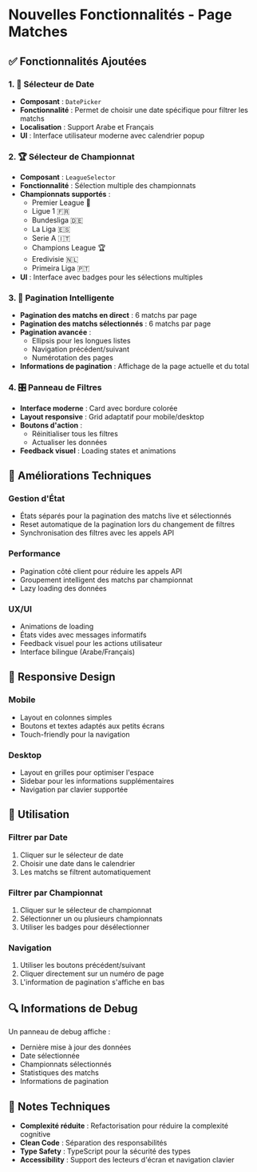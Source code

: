 # Nouvelles Fonctionnalités - Page Matches

## ✅ Fonctionnalités Ajoutées

### 1. 📅 Sélecteur de Date
- **Composant** : `DatePicker` 
- **Fonctionnalité** : Permet de choisir une date spécifique pour filtrer les matchs
- **Localisation** : Support Arabe et Français
- **UI** : Interface utilisateur moderne avec calendrier popup

### 2. 🏆 Sélecteur de Championnat
- **Composant** : `LeagueSelector`
- **Fonctionnalité** : Sélection multiple des championnats
- **Championnats supportés** :
  - Premier League 🏴󠁧󠁢󠁥󠁮󠁧󠁿
  - Ligue 1 🇫🇷
  - Bundesliga 🇩🇪
  - La Liga 🇪🇸
  - Serie A 🇮🇹
  - Champions League 🏆
  - Eredivisie 🇳🇱
  - Primeira Liga 🇵🇹
- **UI** : Interface avec badges pour les sélections multiples

### 3. 📄 Pagination Intelligente
- **Pagination des matchs en direct** : 6 matchs par page
- **Pagination des matchs sélectionnés** : 6 matchs par page
- **Pagination avancée** : 
  - Ellipsis pour les longues listes
  - Navigation précédent/suivant
  - Numérotation des pages
- **Informations de pagination** : Affichage de la page actuelle et du total

### 4. 🎛️ Panneau de Filtres
- **Interface moderne** : Card avec bordure colorée
- **Layout responsive** : Grid adaptatif pour mobile/desktop
- **Boutons d'action** :
  - Réinitialiser tous les filtres
  - Actualiser les données
- **Feedback visuel** : Loading states et animations

## 🔧 Améliorations Techniques

### Gestion d'État
- États séparés pour la pagination des matchs live et sélectionnés
- Reset automatique de la pagination lors du changement de filtres
- Synchronisation des filtres avec les appels API

### Performance
- Pagination côté client pour réduire les appels API
- Groupement intelligent des matchs par championnat
- Lazy loading des données

### UX/UI
- Animations de loading
- États vides avec messages informatifs
- Feedback visuel pour les actions utilisateur
- Interface bilingue (Arabe/Français)

## 📱 Responsive Design

### Mobile
- Layout en colonnes simples
- Boutons et textes adaptés aux petits écrans
- Touch-friendly pour la navigation

### Desktop
- Layout en grilles pour optimiser l'espace
- Sidebar pour les informations supplémentaires
- Navigation par clavier supportée

## 🚀 Utilisation

### Filtrer par Date
1. Cliquer sur le sélecteur de date
2. Choisir une date dans le calendrier
3. Les matchs se filtrent automatiquement

### Filtrer par Championnat
1. Cliquer sur le sélecteur de championnat
2. Sélectionner un ou plusieurs championnats
3. Utiliser les badges pour désélectionner

### Navigation
1. Utiliser les boutons précédent/suivant
2. Cliquer directement sur un numéro de page
3. L'information de pagination s'affiche en bas

## 🔍 Informations de Debug

Un panneau de debug affiche :
- Dernière mise à jour des données
- Date sélectionnée
- Championnats sélectionnés
- Statistiques des matchs
- Informations de pagination

## 📝 Notes Techniques

- **Complexité réduite** : Refactorisation pour réduire la complexité cognitive
- **Clean Code** : Séparation des responsabilités
- **Type Safety** : TypeScript pour la sécurité des types
- **Accessibility** : Support des lecteurs d'écran et navigation clavier

